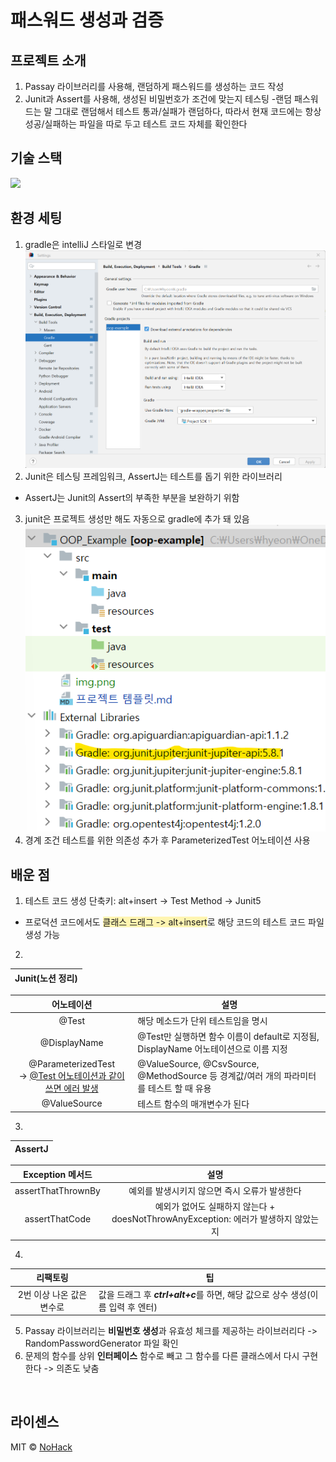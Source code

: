 # 패스워드 생성과 검증

## 프로젝트 소개
1. Passay 라이브러리를 사용해, 랜덤하게 패스워드를 생성하는 코드 작성
2. Junit과 Assert를 사용해, 생성된 비밀번호가 조건에 맞는지 테스팅
   -랜덤 패스워드는 말 그대로 랜덤해서 테스트 통과/실패가 랜덤하다, 따라서 현재 코드에는 항상 성공/실패하는 파일을 따로 두고 테스트 코드 자체를 확인한다 

## 기술 스택
<img src="https://img.shields.io/badge/JUnit5-25A162?style=for-the-badge&logo=JUnit5&logoColor=white">

<br>


## 환경 세팅
1. gradle은 intelliJ 스타일로 변경![img.png](img.png)
2. Junit은 테스팅 프레임워크, AssertJ는 테스트를 돕기 위한 라이브러리
- AssertJ는 Junit의 Assert의 부족한 부분을 보완하기 위함
3. junit은 프로젝트 생성만 해도 자동으로 gradle에 추가 돼 있음 ![img_2.png](img_2.png)  
4. 경계 조건 테스트를 위한 의존성 추가 후 ParameterizedTest 어노테이션 사용
## 배운 점
1. 테스트 코드 생성 단축키: alt+insert -> Test Method -> Junit5  
- 프로덕션 코드에서도 <span style="background-color: #fff5b1">클래스 드래그 -> alt+insert</span>로 해당 코드의 테스트 코드 파일 생성 가능
2.  
| Junit<a link= "https://almondine-blanket-508.notion.site/TDD-856601c9914d4b848dcbf329a4fa2d92">(노션 정리)</a> |
|:----------------------------:|

|                          어노테이션                          | 설명                                                                   |
|:-------------------------------------------------------:|----------------------------------------------------------------------|
|                          @Test                          | 해당 메소드가 단위 테스트임을 명시                                                  |
|                      @DisplayName                       | @Test만 실행하면 함수 이름이 default로 지정됨, DisplayName 어노테이션으로 이름 지정           |
| @ParameterizedTest <br>-> <U>@Test 어노테이션과 같이 쓰면 에러 발생</br> | @ValueSource, @CsvSource, @MethodSource 등 경계값/여러 개의 파라미터를 테스트 할 때 유용 |
|                      @ValueSource                       | 테스트 함수의 매개변수가 된다                                                     |
3.
|AssertJ|
|:---:|

|Exception 메서드|설명|
|:---:|:---:|
|assertThatThrownBy|예외를 발생시키지 않으면 즉시 오류가 발생한다|
|assertThatCode|예외가 없어도 실패하지 않는다 + doesNotThrowAnyException: 에러가 발생하지 않았는지|

4. 
|      리팩토링       | 팁                                                       |
|:---------------:|---------------------------------------------------------|
| 2번 이상 나온 값은 변수로 | 값을 드래그 후 ***ctrl+alt+c***를 하면, 해당 값으로 상수 생성(이름 입력 후 엔터) |
5. Passay 라이브러리는 **비밀번호 생성**과 유효성 체크를 제공하는 라이브러리다 -> RandomPasswordGenerator 파일 확인
6. 문제의 함수를 상위 **인터페이스** 함수로 빼고 그 함수를 다른 클래스에서 다시 구현한다 -> 의존도 낮춤
<br>

## 라이센스

MIT &copy; [NoHack](mailto:lbjp114@gmail.com)
